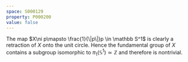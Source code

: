 ```yaml
---
space: S000129
property: P000200
value: false
---
```


The map $X\ni p\mapsto \frac{1}{\|p\|}p \in \mathbb S^1$ is clearly a retraction of $X$ onto the unit circle.
Hence the fundamental group of $X$ contains a subgroup isomorphic to $\pi_1(\mathbb S^1)\simeq\mathbb Z$ and therefore is nontrivial.
